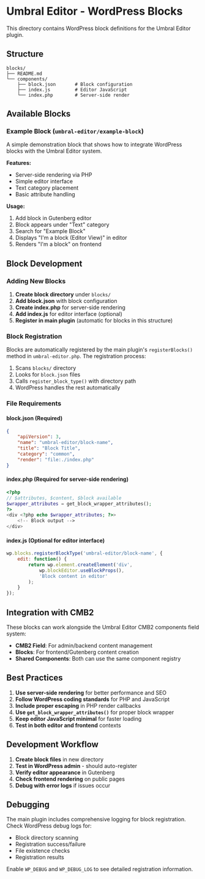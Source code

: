 # Umbral Editor - WordPress Blocks

This directory contains WordPress block definitions for the Umbral Editor plugin.

## Structure

```
blocks/
├── README.md
└── components/
    ├── block.json       # Block configuration
    ├── index.js         # Editor JavaScript
    └── index.php        # Server-side render
```

## Available Blocks

### Example Block (`umbral-editor/example-block`)

A simple demonstration block that shows how to integrate WordPress blocks with the Umbral Editor system.

**Features:**
- Server-side rendering via PHP
- Simple editor interface
- Text category placement
- Basic attribute handling

**Usage:**
1. Add block in Gutenberg editor
2. Block appears under "Text" category
3. Search for "Example Block"
4. Displays "I'm a block (Editor View)" in editor
5. Renders "I'm a block" on frontend

## Block Development

### Adding New Blocks

1. **Create block directory** under `blocks/`
2. **Add block.json** with block configuration
3. **Create index.php** for server-side rendering
4. **Add index.js** for editor interface (optional)
5. **Register in main plugin** (automatic for blocks in this structure)

### Block Registration

Blocks are automatically registered by the main plugin's `registerBlocks()` method in `umbral-editor.php`. The registration process:

1. Scans `blocks/` directory
2. Looks for `block.json` files
3. Calls `register_block_type()` with directory path
4. WordPress handles the rest automatically

### File Requirements

#### block.json (Required)
```json
{
    "apiVersion": 3,
    "name": "umbral-editor/block-name",
    "title": "Block Title",
    "category": "common",
    "render": "file:./index.php"
}
```

#### index.php (Required for server-side rendering)
```php
<?php
// $attributes, $content, $block available
$wrapper_attributes = get_block_wrapper_attributes();
?>
<div <?php echo $wrapper_attributes; ?>>
    <!-- Block output -->
</div>
```

#### index.js (Optional for editor interface)
```javascript
wp.blocks.registerBlockType('umbral-editor/block-name', {
    edit: function() {
        return wp.element.createElement('div', 
            wp.blockEditor.useBlockProps(),
            'Block content in editor'
        );
    }
});
```

## Integration with CMB2

These blocks can work alongside the Umbral Editor CMB2 components field system:

- **CMB2 Field**: For admin/backend content management
- **Blocks**: For frontend/Gutenberg content creation
- **Shared Components**: Both can use the same component registry

## Best Practices

1. **Use server-side rendering** for better performance and SEO
2. **Follow WordPress coding standards** for PHP and JavaScript
3. **Include proper escaping** in PHP render callbacks
4. **Use `get_block_wrapper_attributes()`** for proper block wrapper
5. **Keep editor JavaScript minimal** for faster loading
6. **Test in both editor and frontend** contexts

## Development Workflow

1. **Create block files** in new directory
2. **Test in WordPress admin** - should auto-register
3. **Verify editor appearance** in Gutenberg
4. **Check frontend rendering** on public pages
5. **Debug with error logs** if issues occur

## Debugging

The main plugin includes comprehensive logging for block registration. Check WordPress debug logs for:

- Block directory scanning
- Registration success/failure
- File existence checks
- Registration results

Enable `WP_DEBUG` and `WP_DEBUG_LOG` to see detailed registration information.